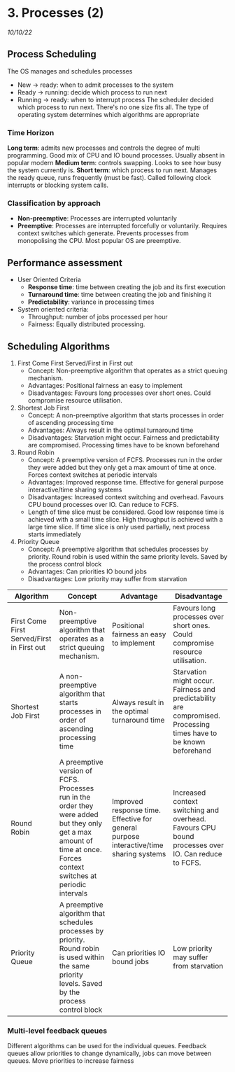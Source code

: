 # 3. Processes (2)
_10/10/22_
## Process Scheduling
The OS manages and schedules processes
- New -> ready: when to admit processes to the system
- Ready -> running: decide which process to run next
- Running -> ready: when to interrupt process
The scheduler decided which process to run next. There's no one size fits all.
The type of operating system determines which algorithms are appropriate

### Time Horizon
**Long term**: admits new processes and controls the degree of multi programming. Good mix of CPU and IO bound processes. Usually absent in popular modern 
**Medium term**: controls swapping. Looks to see how busy the system currently is. 
**Short term**: which process to run next. Manages the ready queue, runs frequently (must be fast). Called following clock interrupts or blocking system calls.

### Classification by approach
- **Non-preemptive**: Processes are interrupted voluntarily
- **Preemptive**: Processes are interrupted forcefully or voluntarily. Requires context switches which generate. Prevents processes from monopolising the CPU. Most popular OS are preemptive. 

## Performance assessment
- User Oriented Criteria
	- **Response time**: time between creating the job and its first execution
	- **Turnaround time**: time between creating the job and finishing it
	- **Predictability**: variance in processing times
- System oriented criteria:
	- Throughput: number of jobs processed per hour
	- Fairness: Equally distributed processing.

## Scheduling Algorithms
1. First Come First Served/First in First out
	- Concept: Non-preemptive algorithm that operates as a strict queuing mechanism.
	- Advantages: Positional fairness an easy to implement
	- Disadvantages: Favours long processes over short ones. Could compromise resource utilisation.
2. Shortest Job First
	- Concept: A non-preemptive algorithm that starts processes in order of ascending processing time
	- Advantages: Always result in the optimal turnaround time
	- Disadvantages: Starvation might occur. Fairness and predictability are compromised. Processing times have to be known beforehand
3. Round Robin
	- Concept: A preemptive version of FCFS. Processes run in the order they were added but they only get a max amount of time at once. Forces context switches at periodic intervals
	- Advantages: Improved response time. Effective for general purpose interactive/time sharing systems
	- Disadvantages: Increased context switching and overhead. Favours CPU bound processes over IO. Can reduce to FCFS.
	- Length of time slice must be considered. Good low response time is achieved with a small time slice. High throughput is achieved with a large time slice. If time slice is only used partially, next process starts immediately 
4. Priority Queue
	- Concept: A preemptive algorithm that schedules processes by priority. Round robin is used within the same priority levels. Saved by the process control block
	- Advantages: Can priorities IO bound jobs
	- Disadvantages: Low priority may suffer from starvation


| Algorithm                                  | Concept                                                                                                                                                                | Advantage                                                                              | Disadvantage                                                                                                      |
| ------------------------------------------ | ---------------------------------------------------------------------------------------------------------------------------------------------------------------------- | -------------------------------------------------------------------------------------- | ----------------------------------------------------------------------------------------------------------------- |
| First Come First Served/First in First out | Non-preemptive algorithm that operates as a strict queuing mechanism.                                                                                                  | Positional fairness an easy to implement                                               | Favours long processes over short ones. Could compromise resource utilisation.                                    |
| Shortest Job First                         | A non-preemptive algorithm that starts processes in order of ascending processing time                                                                                 | Always result in the optimal turnaround time                                           | Starvation might occur. Fairness and predictability are compromised. Processing times have to be known beforehand |
| Round Robin                                | A preemptive version of FCFS. Processes run in the order they were added but they only get a max amount of time at once. Forces context switches at periodic intervals | Improved response time. Effective for general purpose interactive/time sharing systems | Increased context switching and overhead. Favours CPU bound processes over IO. Can reduce to FCFS.                |
| Priority Queue                             | A preemptive algorithm that schedules processes by priority. Round robin is used within the same priority levels. Saved by the process control block                   | Can priorities IO bound jobs                                                           | Low priority may suffer from starvation                                                                           |

### Multi-level feedback queues
Different algorithms can be used for the individual queues.
Feedback queues allow priorities to change dynamically, jobs can move between queues. Move priorities to increase fairness